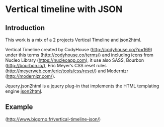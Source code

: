 Vertical timeline with JSON
=========

Introduction
------------------
This work is a mix of a 2 projects Vertical Timeline and json2html.

Vertical Timeline created by CodyHouse (http://codyhouse.co/?p=169) under this terms (http://codyhouse.co/terms/)
and including icons from Nucleo Library (https://nucleoapp.com), it use also SASS, Bourbon (http://bourbon.io/), Eric Meyer’s CSS reset rules (http://meyerweb.com/eric/tools/css/reset/) and 
Modernizr (http://modernizr.com/).

Jquery.json2html is a jquery plug-in that implements the HTML templating engine <a href='https://github.com/moappi/json2html'>json2html</a>.

Example
------------------
(http://www.bigorno.fr/vertical-timeline-json/)

